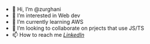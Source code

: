 - 👋 Hi, I’m @zurghani
- 👀 I’m interested in Web dev
- 🌱 I’m currently learning AWS
- 💞️ I’m looking to collaborate on prjects that use JS/TS
- 📫 How to reach me *[LinkedIn](https://www.linkedin.com/in/abdozurghani/)*
<!---
zurghani/zurghani is a ✨ special ✨ repository because its `README.md` (this file) appears on your GitHub profile.
You can click the Preview link to take a look at your changes.
--->
